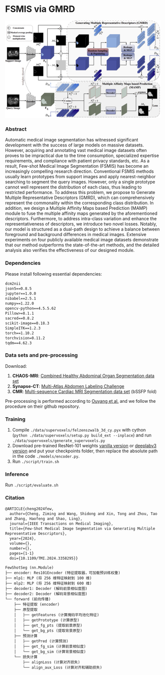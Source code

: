 # FSMIS via GMRD

![image](https://github.com/zmcheng9/GMRD/blob/main/overview.png)

### Abstract
Automatic medical image segmentation has witnessed significant development with the success of large models on massive datasets. However, acquiring and annotating vast medical image datasets often proves to be impractical due to the time consumption, specialized expertise requirements, and compliance with patient privacy standards, etc. As a result, Few-shot Medical Image Segmentation (FSMIS) has become an increasingly compelling research direction. Conventional FSMIS methods usually learn prototypes from support images and apply nearest-neighbor searching to segment the query images. However, only a single prototype cannot well represent the distribution of each class, thus leading to restricted performance. To address this problem, we propose to Generate Multiple Representative Descriptors (GMRD), which can comprehensively represent the commonality within the corresponding class distribution. In addition, we design a Multiple Affinity Maps based Prediction (MAMP) module to fuse the multiple affinity maps generated by the aforementioned descriptors. Furthermore, to address intra-class variation and enhance the representativeness of descriptors, we introduce two novel losses. Notably, our model is structured as a dual-path design to achieve a balance between foreground and background differences in medical images. Extensive experiments on four publicly available medical image datasets demonstrate that our method outperforms the state-of-the-art methods, and the detailed analysis also verifies the effectiveness of our designed module.

### Dependencies
Please install following essential dependencies:
```
dcm2nii
json5==0.8.5
jupyter==1.0.0
nibabel==2.5.1
numpy==1.22.0
opencv-python==4.5.5.62
Pillow>=8.1.1
sacred==0.8.2
scikit-image==0.18.3
SimpleITK==1.2.3
torch==1.10.2
torchvision=0.11.2
tqdm==4.62.3
```

### Data sets and pre-processing
Download:
1) **CHAOS-MRI**: [Combined Healthy Abdominal Organ Segmentation data set](https://chaos.grand-challenge.org/)
2) **Synapse-CT**: [Multi-Atlas Abdomen Labeling Challenge](https://www.synapse.org/#!Synapse:syn3193805/wiki/218292)
3) **CMR**: [Multi-sequence Cardiac MRI Segmentation data set](https://zmiclab.github.io/projects/mscmrseg19/) (bSSFP fold)

Pre-processing is performed according to [Ouyang et al.](https://github.com/cheng-01037/Self-supervised-Fewshot-Medical-Image-Segmentation/tree/2f2a22b74890cb9ad5e56ac234ea02b9f1c7a535) and we follow the procedure on their github repository.

### Training
1. Compile `./data/supervoxels/felzenszwalb_3d_cy.pyx` with cython (`python ./data/supervoxels/setup.py build_ext --inplace`) and run `./data/supervoxels/generate_supervoxels.py` 
2. Download pre-trained ResNet-101 weights [vanilla version](https://download.pytorch.org/models/resnet101-63fe2227.pth) or [deeplabv3 version](https://download.pytorch.org/models/deeplabv3_resnet101_coco-586e9e4e.pth) and put your checkpoints folder, then replace the absolute path in the code `./models/encoder.py`.  
3. Run `./script/train.sh` 

### Inference
Run `./script/evaluate.sh` 

### Citation
```
@ARTICLE{cheng2024few,
  author={Cheng, Ziming and Wang, Shidong and Xin, Tong and Zhou, Tao and Zhang, Haofeng and Shao, Ling},
  journal={IEEE Transactions on Medical Imaging}, 
  title={Few-Shot Medical Image Segmentation via Generating Multiple Representative Descriptors}, 
  year={2024},
  volume={},
  number={},
  pages={1-1}
  doi={10.1109/TMI.2024.3358295}}
```

```
FewShotSeg (nn.Module)
├── encoder: Res101Encoder (特征提取器，可加载预训练权重)
├── mlp1: MLP (将 256 维特征映射到 100 维)
├── mlp2: MLP (将 256 维特征映射到 600 维)
├── decoder1: Decoder (解码前景相似度图)
├── decoder2: Decoder (解码背景相似度图)
└── forward (前向传播)
    ├── 特征提取 (encoder)
    ├── 原型提取
    │   ├── getFeatures (计算掩码平均池化特征)
    │   ├── getPrototype (计算原型)
    │   ├── get_fg_pts (提取前景原型)
    │   └── get_bg_pts (提取背景原型)
    ├── 预测计算
    │   ├── getPred (计算预测)
    │   ├── get_fg_sim (计算前景相似度)
    │   └── get_bg_sim (计算背景相似度)
    └── 损失计算
        ├── alignLoss (计算对齐损失)
        └── align_aux_Loss (计算对齐和辅助损失)
```